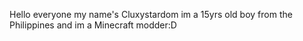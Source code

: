 Hello everyone my name's Cluxystardom im a 15yrs old boy from the Philippines and im a Minecraft modder:D
